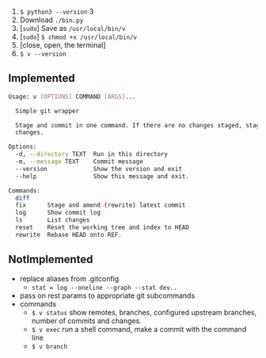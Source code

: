 1. `$ python3 --version` 3
2. Download `./bin.py`
3. [`sudo`] Save as `/usr/local/bin/v`
4. [`sudo`] `$ chmod +x /usr/local/bin/v`
5. [close, open, the terminal]
6. `$ v --version`

## Implemented

```sh
Usage: v [OPTIONS] COMMAND [ARGS]...

  Simple git wrapper

  Stage and commit in one command. If there are no changes staged, stage all
  changes.

Options:
  -d, --directory TEXT  Run in this directory
  -m, --message TEXT    Commit message
  --version             Show the version and exit
  --help                Show this message and exit.

Commands:
  diff
  fix      Stage and amend (rewrite) latest commit
  log      Show commit log
  ls       List changes
  reset    Reset the working tree and index to HEAD
  rewrite  Rebase HEAD onto REF.
```

## NotImplemented

- replace aliases from .gitconfig
  - `stat = log --oneline --graph --stat dev..`
- pass on rest params to appropriate git subcommands
- commands
  - `$ v status` show remotes, branches, configured upstream branches, number of commits and changes.
  - `$ v exec` run a shell command, make a commit with the command line
  - `$ v branch`
